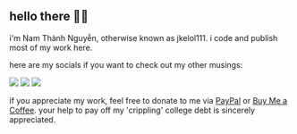 ## hello there 👋🏼

i'm Nam Thành Nguyễn, otherwise known as jkelol111. i code and publish most of my work here.

here are my socials if you want to check out my other musings:

[![](https://img.shields.io/badge/twitter-jkelol111-informational?style=flat&logo=twitter&logoColor=white&color=1DA1F2)](https://twitter.com/jkelol111)
[![](https://img.shields.io/badge/instagram-jkelol__111-informational?style=flat&logo=instagram&logoColor=white&color=E4405F)](https://instagram.com/jkelol_111)
[![](https://img.shields.io/badge/linkedin-jkelol111-informational?style=flat&logo=linkedin&logoColor=white&color=0077B5)](https://www.linkedin.com/in/jkelol111/)

if you appreciate my work, feel free to donate to me via [PayPal](https://paypal.me/jkelol111) or [Buy Me a Coffee](https://buymeacoffee.com/jkelol111). your help to pay off my 'crippling' college debt is sincerely appreciated.
